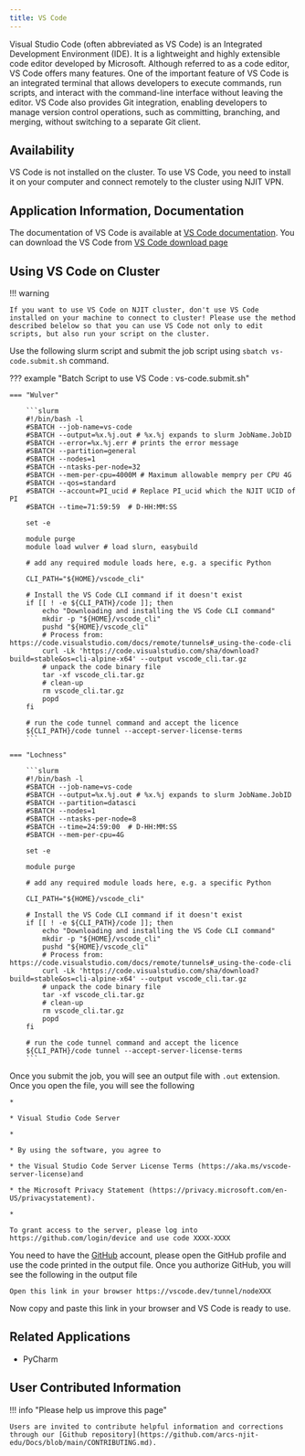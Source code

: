 ```yaml
---
title: VS Code
---
```

Visual Studio Code (often abbreviated as VS Code) is an Integrated Development Environment (IDE). It is a lightweight and highly extensible code editor developed by Microsoft. Although referred to as a code editor, VS Code offers many features. One of the important feature of VS Code is an integrated terminal that allows developers to execute commands, run scripts, and interact with the command-line interface without leaving the editor. VS Code also provides Git integration, enabling developers to manage version control operations, such as committing, branching, and merging, without switching to a separate Git client. 

## Availability
VS Code is not installed on the cluster. To use VS Code, you need to install it on your computer and connect remotely to the cluster using NJIT VPN.

## Application Information, Documentation
The documentation of VS Code is available at [VS Code documentation](https://code.visualstudio.com/docs). You can download the VS Code from [VS Code download page](https://code.visualstudio.com/Download)

## Using VS Code on Cluster

!!! warning

    If you want to use VS Code on NJIT cluster, don't use VS Code installed on your machine to connect to cluster! Please use the method described belelow so that you can use VS Code not only to edit scripts, but also run your script on the cluster.

Use the following slurm script and submit the job script using `sbatch vs-code.submit.sh` command.

??? example "Batch Script to use VS Code : vs-code.submit.sh"
    
    === "Wulver"
        
        ```slurm
        #!/bin/bash -l
        #SBATCH --job-name=vs-code
        #SBATCH --output=%x.%j.out # %x.%j expands to slurm JobName.JobID
        #SBATCH --error=%x.%j.err # prints the error message
        #SBATCH --partition=general 
		#SBATCH --nodes=1
        #SBATCH --ntasks-per-node=32
		#SBATCH --mem-per-cpu=4000M # Maximum allowable mempry per CPU 4G
		#SBATCH --qos=standard
        #SBATCH --account=PI_ucid # Replace PI_ucid which the NJIT UCID of PI
		#SBATCH --time=71:59:59  # D-HH:MM:SS
        
        set -e
        
        module purge
        module load wulver # load slurn, easybuild
        
        # add any required module loads here, e.g. a specific Python
        
        CLI_PATH="${HOME}/vscode_cli"
        
        # Install the VS Code CLI command if it doesn't exist
        if [[ ! -e ${CLI_PATH}/code ]]; then
            echo "Downloading and installing the VS Code CLI command"
            mkdir -p "${HOME}/vscode_cli"
            pushd "${HOME}/vscode_cli"
            # Process from: https://code.visualstudio.com/docs/remote/tunnels#_using-the-code-cli
            curl -Lk 'https://code.visualstudio.com/sha/download?build=stable&os=cli-alpine-x64' --output vscode_cli.tar.gz
            # unpack the code binary file
            tar -xf vscode_cli.tar.gz
            # clean-up
            rm vscode_cli.tar.gz
            popd
        fi
    
        # run the code tunnel command and accept the licence
        ${CLI_PATH}/code tunnel --accept-server-license-terms
        ```

    === "Lochness"
        
        ```slurm
        #!/bin/bash -l
        #SBATCH --job-name=vs-code
        #SBATCH --output=%x.%j.out # %x.%j expands to slurm JobName.JobID
        #SBATCH --partition=datasci
        #SBATCH --nodes=1
        #SBATCH --ntasks-per-node=8
        #SBATCH --time=24:59:00  # D-HH:MM:SS
        #SBATCH --mem-per-cpu=4G
        
        set -e
        
        module purge
        
        # add any required module loads here, e.g. a specific Python
        
        CLI_PATH="${HOME}/vscode_cli"
        
        # Install the VS Code CLI command if it doesn't exist
        if [[ ! -e ${CLI_PATH}/code ]]; then
            echo "Downloading and installing the VS Code CLI command"
            mkdir -p "${HOME}/vscode_cli"
            pushd "${HOME}/vscode_cli"
            # Process from: https://code.visualstudio.com/docs/remote/tunnels#_using-the-code-cli
            curl -Lk 'https://code.visualstudio.com/sha/download?build=stable&os=cli-alpine-x64' --output vscode_cli.tar.gz
            # unpack the code binary file
            tar -xf vscode_cli.tar.gz
            # clean-up
            rm vscode_cli.tar.gz
            popd
        fi
    
        # run the code tunnel command and accept the licence
        ${CLI_PATH}/code tunnel --accept-server-license-terms
        ```
Once you submit the job, you will see an output file with `.out` extension. Once you open the file, you will see the following
```
*

* Visual Studio Code Server

*

* By using the software, you agree to

* the Visual Studio Code Server License Terms (https://aka.ms/vscode-server-license)and

* the Microsoft Privacy Statement (https://privacy.microsoft.com/en-US/privacystatement).

*

To grant access to the server, please log into https://github.com/login/device and use code XXXX-XXXX

```
You need to have the [GitHub](https://wwww.github.com) account, please open the GitHub profile and use the code printed in the output file. Once you authorize GitHub, you will see the following in the output file

```
Open this link in your browser https://vscode.dev/tunnel/nodeXXX
```

Now copy and paste this link in your browser and VS Code is ready to use.


## Related Applications

* PyCharm

## User Contributed Information

!!! info "Please help us improve this page"

    Users are invited to contribute helpful information and corrections through our [Github repository](https://github.com/arcs-njit-edu/Docs/blob/main/CONTRIBUTING.md).


